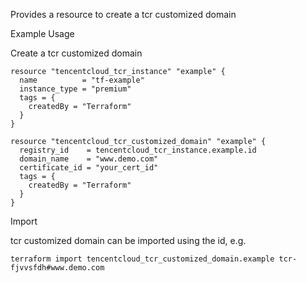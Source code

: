 Provides a resource to create a tcr customized domain

Example Usage

Create a tcr customized domain

```hcl
resource "tencentcloud_tcr_instance" "example" {
  name          = "tf-example"
  instance_type = "premium"
  tags = {
    createdBy = "Terraform"
  }
}

resource "tencentcloud_tcr_customized_domain" "example" {
  registry_id    = tencentcloud_tcr_instance.example.id
  domain_name    = "www.demo.com"
  certificate_id = "your_cert_id"
  tags = {
    createdBy = "Terraform"
  }
}
```

Import

tcr customized domain can be imported using the id, e.g.

```
terraform import tencentcloud_tcr_customized_domain.example tcr-fjvvsfdh#www.demo.com
```